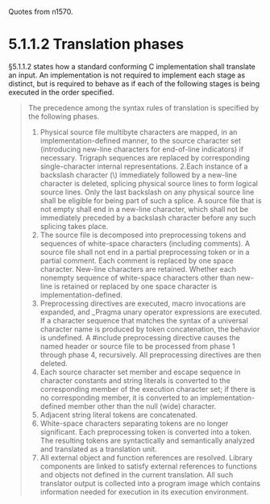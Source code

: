 Quotes from n1570.

# 5.1.1.2 Translation phases

§5.1.1.2 states how a standard conforming C implementation shall translate an input. An implementation is not required to implement each stage as distinct, but is required to behave as if each of the following stages is being executed in the order specified.

>The precedence among the syntax rules of translation is specified by the following phases.
>1. Physical source file multibyte characters are mapped, in an implementation-defined manner, to the source character set (introducing new-line characters for end-of-line indicators) if necessary. Trigraph sequences are replaced by corresponding single-character internal representations.
>2.Each instance of a backslash character (\\) immediately followed by a new-line character is deleted, splicing physical source lines to form logical source lines. Only the last backslash on any physical source line shall be eligible for being part of such a splice. A source file that is not empty shall end in a new-line character, which shall not be immediately preceded by a backslash character before any such splicing takes place.
>3. The source file is decomposed into preprocessing tokens and sequences of white-space characters (including comments). A source file shall not end in a partial preprocessing token or in a partial comment. Each comment is replaced by one space character. New-line characters are retained. Whether each nonempty sequence of white-space characters other than new-line is retained or replaced by one space character is implementation-defined.
>4. Preprocessing directives are executed, macro invocations are expanded, and _Pragma unary operator expressions are executed. If a character sequence that matches the syntax of a universal character name is produced by token concatenation, the behavior is undefined. A #include preprocessing directive causes the named header or source file to be processed from phase 1 through phase 4, recursively. All preprocessing directives are then deleted.
>5. Each source character set member and escape sequence in character constants and string literals is converted to the corresponding member of the execution character set; if there is no corresponding member, it is converted to an implementation-defined member other than the null (wide) character.
>6. Adjacent string literal tokens are concatenated.
>7. White-space characters separating tokens are no longer significant. Each preprocessing token is converted into a token. The resulting tokens are syntactically and semantically analyzed and translated as a translation unit.
>8. All external object and function references are resolved. Library components are linked to satisfy external references to functions and objects not defined in the current translation. All such translator output is collected into a program image which contains information needed for execution in its execution environment.
